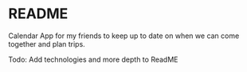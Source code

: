# README

Calendar App for my friends to keep up to date on when we can come together and plan trips.

Todo: Add technologies and more depth to ReadME